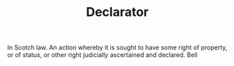 ---
title: Declarator
letter: D
permalink: "/definitions/bld-declarator.html"
body: In Scotch law. An action whereby it is sought to have some right of property,
  or of status, or other right judicially ascertained and declared. Bell
published_at: '2018-07-07'
source: Black's Law Dictionary 2nd Ed (1910)
layout: post
---